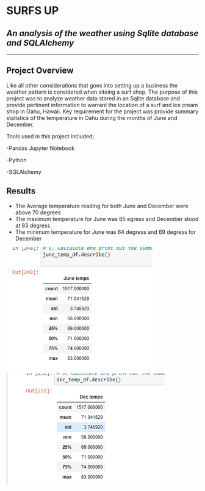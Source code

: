 # SURFS UP 
## _An analysis of the weather using Sqlite database and SQLAlchemy_
***

## Project Overview

Like all other considerations that goes into setting up a business the weather pattern is considered when siteing a surf shop. 
The purpose of this project was to analyze weather data stored in an Sqlite database and provide pertinent information to warrant the location of a surf and ice cream shop in Oahu, Hawaii. 
Key requirement for the project was provide summary statistics of the temperature in Oahu during the months of June and December.

Tools used in this project included;

-Pandas Jupyter Notebook

-Python

-SQLAlchemy

## Results
* The Average temperature reading for both June and December were above 70 degrees
* The maximum temperature for June was 85 egress and December stood at 83 degress
* The minimum temperature for June was 64 degress and 69 degress for December

![Image text](https://github.com/emmanuelbrim/surfs_up/blob/main/Resources/June%20Temps.PNG)
![](https://github.com/emmanuelbrim/surfs_up/blob/main/Resources/Dec%20Temps.PNG)

